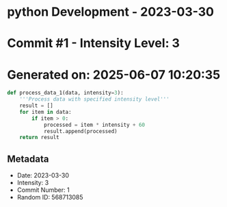 ﻿# python Development - 2023-03-30
# Commit #1 - Intensity Level: 3
# Generated on: 2025-06-07 10:20:35
```python
def process_data_1(data, intensity=3):
    '''Process data with specified intensity level'''
    result = []
    for item in data:
        if item > 0:
            processed = item * intensity + 60
            result.append(processed)
    return result
```
## Metadata
- Date: 2023-03-30
- Intensity: 3
- Commit Number: 1
- Random ID: 568713085
